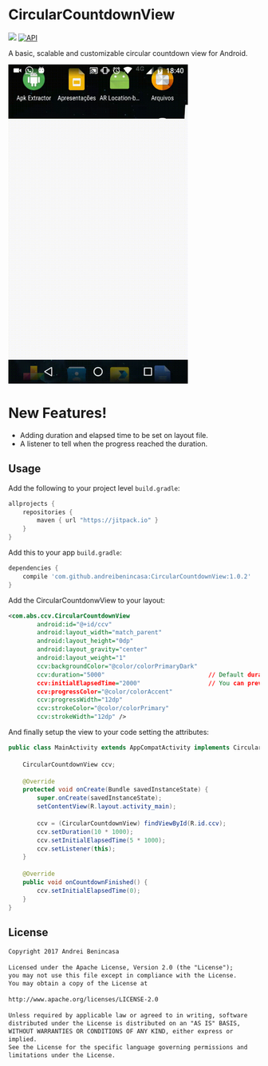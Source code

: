 # CircularCountdownView 
[![](https://jitpack.io/v/andreibenincasa/CircularCountdownView.svg)](https://jitpack.io/#andreibenincasa/CircularCountdownView) [![API](https://img.shields.io/badge/API-15%2B-brightgreen.svg?style=flat)](https://android-arsenal.com/api?level=15)
 
A basic, scalable and customizable circular countdown view for Android.

<img src="img/example.gif" width="360" height="640" />

# New Features!

  - Adding duration and elapsed time to be set on layout file.
  - A listener to tell when the progress reached the duration.

## Usage

Add the following to your project level `build.gradle`:
 
```gradle
allprojects {
	repositories {
		maven { url "https://jitpack.io" }
	}
}
```

Add this to your app `build.gradle`:
 
```gradle
dependencies {
	compile 'com.github.andreibenincasa:CircularCountdownView:1.0.2'
}
```

Add the CircularCountdonwView to your layout:
```xml
<com.abs.ccv.CircularCountdownView
        android:id="@+id/ccv"
        android:layout_width="match_parent"
        android:layout_height="0dp"
        android:layout_gravity="center"
        android:layout_weight="1"
        ccv:backgroundColor="@color/colorPrimaryDark"
        ccv:duration="5000"								// Default duration is 10000 miliseconds
        ccv:initialElapsedTime="2000"					// You can preview from your .xml file! :D
        ccv:progressColor="@color/colorAccent"
        ccv:progressWidth="12dp"
        ccv:strokeColor="@color/colorPrimary"
        ccv:strokeWidth="12dp" />
```

And finally setup the view to your code setting the attributes:
```java
public class MainActivity extends AppCompatActivity implements CircularCountdownViewListener {

    CircularCountdownView ccv;

    @Override
    protected void onCreate(Bundle savedInstanceState) {
        super.onCreate(savedInstanceState);
        setContentView(R.layout.activity_main);

        ccv = (CircularCountdownView) findViewById(R.id.ccv);
        ccv.setDuration(10 * 1000);
        ccv.setInitialElapsedTime(5 * 1000);
        ccv.setListener(this);
    }

    @Override
    public void onCountdownFinished() {
        ccv.setInitialElapsedTime(0);
    }
}
```

## License
```
Copyright 2017 Andrei Benincasa

Licensed under the Apache License, Version 2.0 (the "License");
you may not use this file except in compliance with the License.
You may obtain a copy of the License at

http://www.apache.org/licenses/LICENSE-2.0

Unless required by applicable law or agreed to in writing, software
distributed under the License is distributed on an "AS IS" BASIS,
WITHOUT WARRANTIES OR CONDITIONS OF ANY KIND, either express or implied.
See the License for the specific language governing permissions and
limitations under the License.
```

